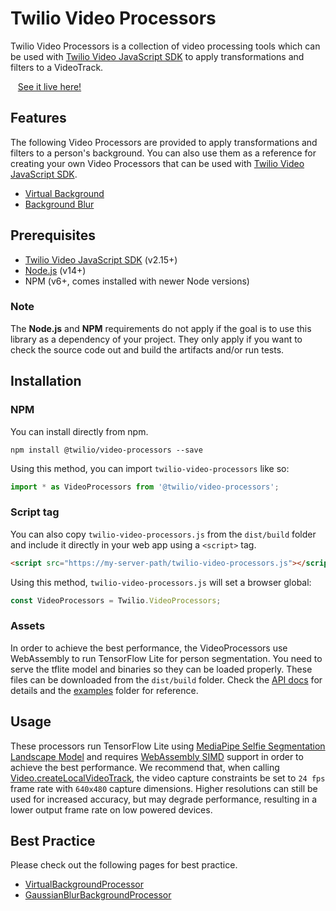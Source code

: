 # Twilio Video Processors

Twilio Video Processors is a collection of video processing tools which can be used with [Twilio Video JavaScript SDK](https://github.com/twilio/twilio-video.js) to apply transformations and filters to a VideoTrack.

&nbsp;&nbsp; [See it live here!](https://twilio.github.io/twilio-video-processors.js/examples/virtualbackground/)

## Features

The following Video Processors are provided to apply transformations and filters to a person's background. You can also use them as a reference for creating your own Video Processors that can be used with [Twilio Video JavaScript SDK](https://github.com/twilio/twilio-video.js).

- [Virtual Background](https://twilio.github.io/twilio-video-processors.js/classes/VirtualBackgroundProcessor.html)
- [Background Blur](https://twilio.github.io/twilio-video-processors.js/classes/GaussianBlurBackgroundProcessor.html)

## Prerequisites

* [Twilio Video JavaScript SDK](https://github.com/twilio/twilio-video.js) (v2.15+)
* [Node.js](https://nodejs.org) (v14+)
* NPM (v6+, comes installed with newer Node versions)

### Note

The **Node.js** and **NPM** requirements do not apply if the goal is to use this library as a dependency of your project. They only apply if you want to check the source code out and build the artifacts and/or run tests.

## Installation

### NPM

You can install directly from npm.

```
npm install @twilio/video-processors --save
```

Using this method, you can import `twilio-video-processors` like so:

```ts
import * as VideoProcessors from '@twilio/video-processors';
```

### Script tag

You can also copy `twilio-video-processors.js` from the `dist/build` folder and include it directly in your web app using a `<script>` tag.

 ```html
 <script src="https://my-server-path/twilio-video-processors.js"></script>
 ```

 Using this method, `twilio-video-processors.js` will set a browser global:
 
 ```ts
 const VideoProcessors = Twilio.VideoProcessors;
 ```

### Assets

In order to achieve the best performance, the VideoProcessors use WebAssembly to run TensorFlow Lite for person segmentation. You need to serve the tflite model and binaries so they can be loaded properly. These files can be downloaded from the `dist/build` folder. Check the [API docs](https://twilio.github.io/twilio-video-processors.js/interfaces/VirtualBackgroundProcessorOptions.html#assetsPath) for details and the [examples](https://github.com/twilio/twilio-video-processors.js/tree/master/examples) folder for reference.

## Usage

These processors run TensorFlow Lite using [MediaPipe Selfie Segmentation Landscape Model](https://drive.google.com/file/d/1dCfozqknMa068vVsO2j_1FgZkW_e3VWv/preview) and requires [WebAssembly SIMD](https://v8.dev/features/simd) support in order to achieve the best performance. We recommend that, when calling [Video.createLocalVideoTrack](https://sdk.twilio.com/js/video/releases/2.28.0/docs/module-twilio-video.html#.createLocalVideoTrack__anchor), the video capture constraints be set to `24 fps` frame rate with `640x480` capture dimensions. Higher resolutions can still be used for increased accuracy, but may degrade performance, resulting in a lower output frame rate on low powered devices.

## Best Practice

Please check out the following pages for best practice.

* [VirtualBackgroundProcessor](https://twilio.github.io/twilio-video-processors.js/classes/VirtualBackgroundProcessor.html)
* [GaussianBlurBackgroundProcessor](https://twilio.github.io/twilio-video-processors.js/classes/GaussianBlurBackgroundProcessor.html)
